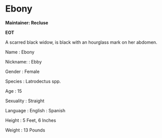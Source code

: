 # Ebony

**Maintainer: Recluse**

**EOT**

A scarred black widow, is black with an hourglass mark on her abdomen.

<tabs>
<tab id="information" title="General Information">

Name
: Ebony

Nickname:
: Ebby

Gender
: Female

Species
: Latrodectus spp.

Age
: 15

Sexuality
: Straight

Language
: English
: Spanish

Height
: 5 Feet, 6 Inches

Weight
: 13 Pounds

</tab>
</tabs>